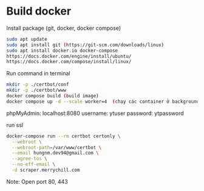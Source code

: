 # Build docker

Install package (git, docker, docker compose)

```bash
sudo apt update
sudo apt install git (https://git-scm.com/downloads/linux)
sudo apt install docker.io docker-compose
https://docs.docker.com/engine/install/ubuntu/
https://docs.docker.com/compose/install/linux/
```

Run command in terminal

```bash
mkdir -p ./certbot/conf
mkdir -p ./certbot/www
docker compose build (build image)
docker compose up -d --scale worker=4  (chạy các container ở background và worker là 4)
```

phpMyAdmin: localhost:8080
username: ytuser
password: ytpassword

run ssl

```bash
docker-compose run --rm certbot certonly \
  --webroot \
  --webroot-path=/var/www/certbot \
  --email hungnm.dev94@gmail.com \
  --agree-tos \
  --no-eff-email \
  -d scraper.merrychill.com
```

Note: Open port 80, 443
